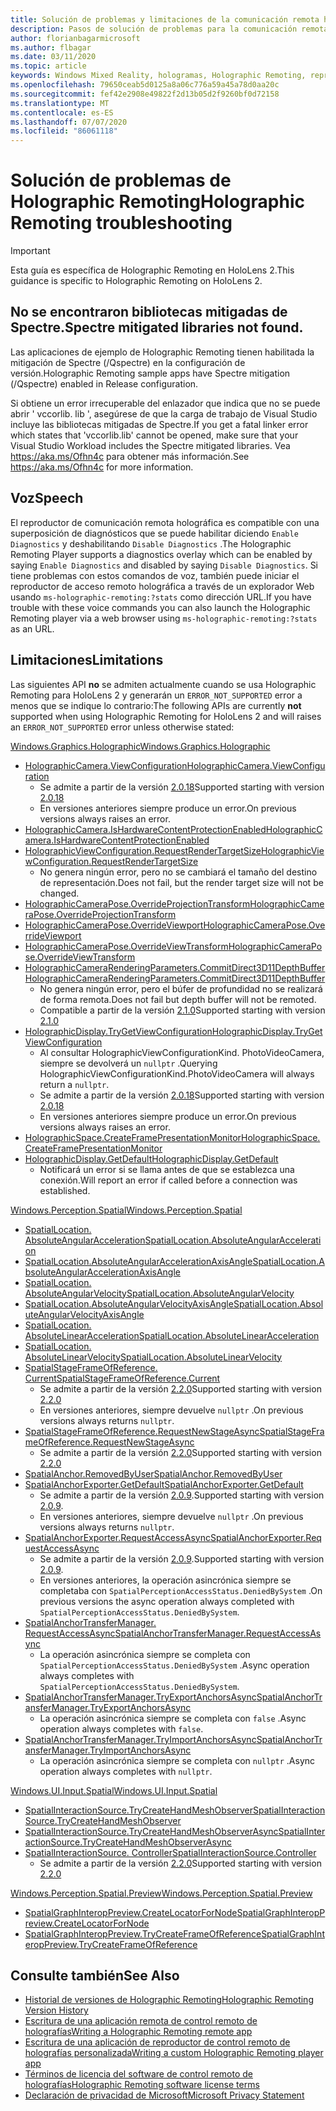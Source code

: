 ```yaml
---
title: Solución de problemas y limitaciones de la comunicación remota holográfica
description: Pasos de solución de problemas para la comunicación remota holográfica en HoloLens 2.
author: florianbagarmicrosoft
ms.author: flbagar
ms.date: 03/11/2020
ms.topic: article
keywords: Windows Mixed Reality, hologramas, Holographic Remoting, representación remota, representación en red, HoloLens, hologramas remotos, solución de problemas, ayuda
ms.openlocfilehash: 79650ceab5d0125a8a06c776a59a45a78d0aa20c
ms.sourcegitcommit: fef42e2908e49822f2d13b05d2f9260bf0d72158
ms.translationtype: MT
ms.contentlocale: es-ES
ms.lasthandoff: 07/07/2020
ms.locfileid: "86061118"
---
```

# <a name="holographic-remoting-troubleshooting"></a><span data-ttu-id="098ce-104">Solución de problemas de Holographic Remoting</span><span class="sxs-lookup"><span data-stu-id="098ce-104">Holographic Remoting troubleshooting</span></span>

> [!IMPORTANT]
> <span data-ttu-id="098ce-105">Esta guía es específica de Holographic Remoting en HoloLens 2.</span><span class="sxs-lookup"><span data-stu-id="098ce-105">This guidance is specific to Holographic Remoting on HoloLens 2.</span></span>

## <a name="spectre-mitigated-libraries-not-found"></a><span data-ttu-id="098ce-106">No se encontraron bibliotecas mitigadas de Spectre.</span><span class="sxs-lookup"><span data-stu-id="098ce-106">Spectre mitigated libraries not found.</span></span>

<span data-ttu-id="098ce-107">Las aplicaciones de ejemplo de Holographic Remoting tienen habilitada la mitigación de Spectre (/Qspectre) en la configuración de versión.</span><span class="sxs-lookup"><span data-stu-id="098ce-107">Holographic Remoting sample apps have Spectre mitigation (/Qspectre) enabled in Release configuration.</span></span>

<span data-ttu-id="098ce-108">Si obtiene un error irrecuperable del enlazador que indica que no se puede abrir ' vccorlib. lib ', asegúrese de que la carga de trabajo de Visual Studio incluye las bibliotecas mitigadas de Spectre.</span><span class="sxs-lookup"><span data-stu-id="098ce-108">If you get a fatal linker error which states that 'vccorlib.lib' cannot be opened, make sure that your Visual Studio Workload includes the Spectre mitigated libraries.</span></span> <span data-ttu-id="098ce-109">Vea https://aka.ms/Ofhn4c para obtener más información.</span><span class="sxs-lookup"><span data-stu-id="098ce-109">See https://aka.ms/Ofhn4c for more information.</span></span>

## <a name="speech"></a><span data-ttu-id="098ce-110">Voz</span><span class="sxs-lookup"><span data-stu-id="098ce-110">Speech</span></span>

<span data-ttu-id="098ce-111">El reproductor de comunicación remota holográfica es compatible con una superposición de diagnósticos que se puede habilitar diciendo ```Enable Diagnostics``` y deshabilitando ```Disable Diagnostics``` .</span><span class="sxs-lookup"><span data-stu-id="098ce-111">The Holographic Remoting Player supports a diagnostics overlay which can be enabled by saying ```Enable Diagnostics``` and disabled by saying ```Disable Diagnostics```.</span></span> <span data-ttu-id="098ce-112">Si tiene problemas con estos comandos de voz, también puede iniciar el reproductor de acceso remoto holográfica a través de un explorador Web usando ```ms-holographic-remoting:?stats``` como dirección URL.</span><span class="sxs-lookup"><span data-stu-id="098ce-112">If you have trouble with these voice commands you can also launch the Holographic Remoting player via a web browser using ```ms-holographic-remoting:?stats``` as an URL.</span></span>

## <a name="limitations"></a><span data-ttu-id="098ce-113">Limitaciones</span><span class="sxs-lookup"><span data-stu-id="098ce-113">Limitations</span></span>

<span data-ttu-id="098ce-114">Las siguientes API **no** se admiten actualmente cuando se usa Holographic Remoting para HoloLens 2 y generarán un ```ERROR_NOT_SUPPORTED``` error a menos que se indique lo contrario:</span><span class="sxs-lookup"><span data-stu-id="098ce-114">The following APIs are currently **not** supported when using Holographic Remoting for HoloLens 2 and will raises an ```ERROR_NOT_SUPPORTED``` error unless otherwise stated:</span></span>

[<span data-ttu-id="098ce-115">Windows.Graphics.Holographic</span><span class="sxs-lookup"><span data-stu-id="098ce-115">Windows.Graphics.Holographic</span></span>](https://docs.microsoft.com/uwp/api/windows.graphics.holographic)

* [<span data-ttu-id="098ce-116">HolographicCamera.ViewConfiguration</span><span class="sxs-lookup"><span data-stu-id="098ce-116">HolographicCamera.ViewConfiguration</span></span>](https://docs.microsoft.com/uwp/api/windows.graphics.holographic.holographiccamera.viewconfiguration)
  - <span data-ttu-id="098ce-117">Se admite a partir de la versión [2.0.18](holographic-remoting-version-history.md#v2.0.18)</span><span class="sxs-lookup"><span data-stu-id="098ce-117">Supported starting with version [2.0.18](holographic-remoting-version-history.md#v2.0.18)</span></span>
  - <span data-ttu-id="098ce-118">En versiones anteriores siempre produce un error.</span><span class="sxs-lookup"><span data-stu-id="098ce-118">On previous versions always raises an error.</span></span>
* [<span data-ttu-id="098ce-119">HolographicCamera.IsHardwareContentProtectionEnabled</span><span class="sxs-lookup"><span data-stu-id="098ce-119">HolographicCamera.IsHardwareContentProtectionEnabled</span></span>](https://docs.microsoft.com/uwp/api/windows.graphics.holographic.holographiccamera.ishardwarecontentprotectionenabled#Windows_Graphics_Holographic_HolographicCamera_IsHardwareContentProtectionEnabled)
* [<span data-ttu-id="098ce-120">HolographicViewConfiguration.RequestRenderTargetSize</span><span class="sxs-lookup"><span data-stu-id="098ce-120">HolographicViewConfiguration.RequestRenderTargetSize</span></span>](https://docs.microsoft.com/uwp/api/windows.graphics.holographic.holographicviewconfiguration.requestrendertargetsize#Windows_Graphics_Holographic_HolographicViewConfiguration_RequestRenderTargetSize_Windows_Foundation_Size_)
  - <span data-ttu-id="098ce-121">No genera ningún error, pero no se cambiará el tamaño del destino de representación.</span><span class="sxs-lookup"><span data-stu-id="098ce-121">Does not fail, but the render target size will not be changed.</span></span>
* [<span data-ttu-id="098ce-122">HolographicCameraPose.OverrideProjectionTransform</span><span class="sxs-lookup"><span data-stu-id="098ce-122">HolographicCameraPose.OverrideProjectionTransform</span></span>](https://docs.microsoft.com/uwp/api/windows.graphics.holographic.holographiccamerapose.overrideprojectiontransform)
* [<span data-ttu-id="098ce-123">HolographicCameraPose.OverrideViewport</span><span class="sxs-lookup"><span data-stu-id="098ce-123">HolographicCameraPose.OverrideViewport</span></span>](https://docs.microsoft.com/uwp/api/windows.graphics.holographic.holographiccamerapose.overrideviewport)
* [<span data-ttu-id="098ce-124">HolographicCameraPose.OverrideViewTransform</span><span class="sxs-lookup"><span data-stu-id="098ce-124">HolographicCameraPose.OverrideViewTransform</span></span>](https://docs.microsoft.com/uwp/api/windows.graphics.holographic.holographiccamerapose.overrideviewtransform)
* [<span data-ttu-id="098ce-125">HolographicCameraRenderingParameters.CommitDirect3D11DepthBuffer</span><span class="sxs-lookup"><span data-stu-id="098ce-125">HolographicCameraRenderingParameters.CommitDirect3D11DepthBuffer</span></span>](https://docs.microsoft.com/uwp/api/windows.graphics.holographic.holographiccamerarenderingparameters.commitdirect3d11depthbuffer#Windows_Graphics_Holographic_HolographicCameraRenderingParameters_CommitDirect3D11DepthBuffer_Windows_Graphics_DirectX_Direct3D11_IDirect3DSurface_)
  - <span data-ttu-id="098ce-126">No genera ningún error, pero el búfer de profundidad no se realizará de forma remota.</span><span class="sxs-lookup"><span data-stu-id="098ce-126">Does not fail but depth buffer will not be remoted.</span></span>
  - <span data-ttu-id="098ce-127">Compatible a partir de la versión [2.1.0](holographic-remoting-version-history.md#v2.1.0)</span><span class="sxs-lookup"><span data-stu-id="098ce-127">Supported starting with version [2.1.0](holographic-remoting-version-history.md#v2.1.0)</span></span>
* [<span data-ttu-id="098ce-128">HolographicDisplay.TryGetViewConfiguration</span><span class="sxs-lookup"><span data-stu-id="098ce-128">HolographicDisplay.TryGetViewConfiguration</span></span>](https://docs.microsoft.com/uwp/api/windows.graphics.holographic.holographicdisplay.trygetviewconfiguration)
  - <span data-ttu-id="098ce-129">Al consultar HolographicViewConfigurationKind. PhotoVideoCamera, siempre se devolverá un ```nullptr``` .</span><span class="sxs-lookup"><span data-stu-id="098ce-129">Querying HolographicViewConfigurationKind.PhotoVideoCamera will always return a ```nullptr```.</span></span>
  - <span data-ttu-id="098ce-130">Se admite a partir de la versión [2.0.18](holographic-remoting-version-history.md#v2.0.18)</span><span class="sxs-lookup"><span data-stu-id="098ce-130">Supported starting with version [2.0.18](holographic-remoting-version-history.md#v2.0.18)</span></span>
  - <span data-ttu-id="098ce-131">En versiones anteriores siempre produce un error.</span><span class="sxs-lookup"><span data-stu-id="098ce-131">On previous versions always raises an error.</span></span>
* [<span data-ttu-id="098ce-132">HolographicSpace.CreateFramePresentationMonitor</span><span class="sxs-lookup"><span data-stu-id="098ce-132">HolographicSpace.CreateFramePresentationMonitor</span></span>](https://docs.microsoft.com/uwp/api/windows.graphics.holographic.holographicspace.createframepresentationmonitor)
* [<span data-ttu-id="098ce-133">HolographicDisplay.GetDefault</span><span class="sxs-lookup"><span data-stu-id="098ce-133">HolographicDisplay.GetDefault</span></span>](https://docs.microsoft.com/uwp/api/windows.graphics.holographic.holographicdisplay.getdefault#Windows_Graphics_Holographic_HolographicDisplay_GetDefault)
  - <span data-ttu-id="098ce-134">Notificará un error si se llama antes de que se establezca una conexión.</span><span class="sxs-lookup"><span data-stu-id="098ce-134">Will report an error if called before a connection was established.</span></span>


[<span data-ttu-id="098ce-135">Windows.Perception.Spatial</span><span class="sxs-lookup"><span data-stu-id="098ce-135">Windows.Perception.Spatial</span></span>](https://docs.microsoft.com/uwp/api/windows.perception.spatial)

* [<span data-ttu-id="098ce-136">SpatialLocation. AbsoluteAngularAcceleration</span><span class="sxs-lookup"><span data-stu-id="098ce-136">SpatialLocation.AbsoluteAngularAcceleration</span></span>](https://docs.microsoft.com/uwp/api/windows.perception.spatial.spatiallocation.absoluteangularacceleration)
* [<span data-ttu-id="098ce-137">SpatialLocation.AbsoluteAngularAccelerationAxisAngle</span><span class="sxs-lookup"><span data-stu-id="098ce-137">SpatialLocation.AbsoluteAngularAccelerationAxisAngle</span></span>](https://docs.microsoft.com/uwp/api/windows.perception.spatial.spatiallocation.absoluteangularaccelerationaxisangle)
* [<span data-ttu-id="098ce-138">SpatialLocation. AbsoluteAngularVelocity</span><span class="sxs-lookup"><span data-stu-id="098ce-138">SpatialLocation.AbsoluteAngularVelocity</span></span>](https://docs.microsoft.com/uwp/api/windows.perception.spatial.spatiallocation.absoluteangularvelocity)
* [<span data-ttu-id="098ce-139">SpatialLocation.AbsoluteAngularVelocityAxisAngle</span><span class="sxs-lookup"><span data-stu-id="098ce-139">SpatialLocation.AbsoluteAngularVelocityAxisAngle</span></span>](https://docs.microsoft.com/uwp/api/windows.perception.spatial.spatiallocation.absoluteangularvelocityaxisangle)
* [<span data-ttu-id="098ce-140">SpatialLocation. AbsoluteLinearAcceleration</span><span class="sxs-lookup"><span data-stu-id="098ce-140">SpatialLocation.AbsoluteLinearAcceleration</span></span>](https://docs.microsoft.com/uwp/api/windows.perception.spatial.spatiallocation.absolutelinearacceleration)
* [<span data-ttu-id="098ce-141">SpatialLocation. AbsoluteLinearVelocity</span><span class="sxs-lookup"><span data-stu-id="098ce-141">SpatialLocation.AbsoluteLinearVelocity</span></span>](https://docs.microsoft.com/uwp/api/windows.perception.spatial.spatiallocation.absolutelinearvelocity)
* [<span data-ttu-id="098ce-142">SpatialStageFrameOfReference. Current</span><span class="sxs-lookup"><span data-stu-id="098ce-142">SpatialStageFrameOfReference.Current</span></span>](https://docs.microsoft.com/uwp/api/windows.perception.spatial.spatialstageframeofreference.current)
  - <span data-ttu-id="098ce-143">Se admite a partir de la versión [2.2.0](holographic-remoting-version-history.md#v2.2.0)</span><span class="sxs-lookup"><span data-stu-id="098ce-143">Supported starting with version [2.2.0](holographic-remoting-version-history.md#v2.2.0)</span></span>
  - <span data-ttu-id="098ce-144">En versiones anteriores, siempre devuelve ```nullptr``` .</span><span class="sxs-lookup"><span data-stu-id="098ce-144">On previous versions always returns ```nullptr```.</span></span>
* [<span data-ttu-id="098ce-145">SpatialStageFrameOfReference.RequestNewStageAsync</span><span class="sxs-lookup"><span data-stu-id="098ce-145">SpatialStageFrameOfReference.RequestNewStageAsync</span></span>](https://docs.microsoft.com/uwp/api/windows.perception.spatial.spatialstageframeofreference.requestnewstageasync)
  - <span data-ttu-id="098ce-146">Se admite a partir de la versión [2.2.0](holographic-remoting-version-history.md#v2.2.0)</span><span class="sxs-lookup"><span data-stu-id="098ce-146">Supported starting with version [2.2.0](holographic-remoting-version-history.md#v2.2.0)</span></span>
* [<span data-ttu-id="098ce-147">SpatialAnchor.RemovedByUser</span><span class="sxs-lookup"><span data-stu-id="098ce-147">SpatialAnchor.RemovedByUser</span></span>](https://docs.microsoft.com/uwp/api/windows.perception.spatial.spatialanchor.removedbyuser)
* [<span data-ttu-id="098ce-148">SpatialAnchorExporter.GetDefault</span><span class="sxs-lookup"><span data-stu-id="098ce-148">SpatialAnchorExporter.GetDefault</span></span>](https://docs.microsoft.com/uwp/api/windows.perception.spatial.spatialanchorexporter.getdefault
)
  - <span data-ttu-id="098ce-149">Se admite a partir de la versión [2.0.9](holographic-remoting-version-history.md#v2.0.9).</span><span class="sxs-lookup"><span data-stu-id="098ce-149">Supported starting with version [2.0.9](holographic-remoting-version-history.md#v2.0.9).</span></span> 
  - <span data-ttu-id="098ce-150">En versiones anteriores, siempre devuelve ```nullptr``` .</span><span class="sxs-lookup"><span data-stu-id="098ce-150">On previous versions always returns ```nullptr```.</span></span> 
* [<span data-ttu-id="098ce-151">SpatialAnchorExporter.RequestAccessAsync</span><span class="sxs-lookup"><span data-stu-id="098ce-151">SpatialAnchorExporter.RequestAccessAsync</span></span>](https://docs.microsoft.com/uwp/api/windows.perception.spatial.spatialanchorexporter.requestaccessasync
)
  - <span data-ttu-id="098ce-152">Se admite a partir de la versión [2.0.9](holographic-remoting-version-history.md#v2.0.9).</span><span class="sxs-lookup"><span data-stu-id="098ce-152">Supported starting with version [2.0.9](holographic-remoting-version-history.md#v2.0.9).</span></span> 
  - <span data-ttu-id="098ce-153">En versiones anteriores, la operación asincrónica siempre se completaba con ```SpatialPerceptionAccessStatus.DeniedBySystem``` .</span><span class="sxs-lookup"><span data-stu-id="098ce-153">On previous versions the async operation always completed with ```SpatialPerceptionAccessStatus.DeniedBySystem```.</span></span>
* [<span data-ttu-id="098ce-154">SpatialAnchorTransferManager. RequestAccessAsync</span><span class="sxs-lookup"><span data-stu-id="098ce-154">SpatialAnchorTransferManager.RequestAccessAsync</span></span>](https://docs.microsoft.com/uwp/api/windows.perception.spatial.spatialanchortransfermanager.requestaccessasync#Windows_Perception_Spatial_SpatialAnchorTransferManager_RequestAccessAsync)
  - <span data-ttu-id="098ce-155">La operación asincrónica siempre se completa con ```SpatialPerceptionAccessStatus.DeniedBySystem``` .</span><span class="sxs-lookup"><span data-stu-id="098ce-155">Async operation always completes with ```SpatialPerceptionAccessStatus.DeniedBySystem```.</span></span>
* [<span data-ttu-id="098ce-156">SpatialAnchorTransferManager.TryExportAnchorsAsync</span><span class="sxs-lookup"><span data-stu-id="098ce-156">SpatialAnchorTransferManager.TryExportAnchorsAsync</span></span>](https://docs.microsoft.com/uwp/api/windows.perception.spatial.spatialanchortransfermanager.tryexportanchorsasync#Windows_Perception_Spatial_SpatialAnchorTransferManager_TryExportAnchorsAsync_Windows_Foundation_Collections_IIterable_Windows_Foundation_Collections_IKeyValuePair_System_String_Windows_Perception_Spatial_SpatialAnchor___Windows_Storage_Streams_IOutputStream_)
  - <span data-ttu-id="098ce-157">La operación asincrónica siempre se completa con ```false``` .</span><span class="sxs-lookup"><span data-stu-id="098ce-157">Async operation always completes with ```false```.</span></span>
* [<span data-ttu-id="098ce-158">SpatialAnchorTransferManager.TryImportAnchorsAsync</span><span class="sxs-lookup"><span data-stu-id="098ce-158">SpatialAnchorTransferManager.TryImportAnchorsAsync</span></span>](https://docs.microsoft.com/uwp/api/windows.perception.spatial.spatialanchortransfermanager.tryimportanchorsasync
)
  - <span data-ttu-id="098ce-159">La operación asincrónica siempre se completa con ```nullptr``` .</span><span class="sxs-lookup"><span data-stu-id="098ce-159">Async operation always completes with ```nullptr```.</span></span>

[<span data-ttu-id="098ce-160">Windows.UI.Input.Spatial</span><span class="sxs-lookup"><span data-stu-id="098ce-160">Windows.UI.Input.Spatial</span></span>](https://docs.microsoft.com/uwp/api/windows.ui.input.spatial)

* [<span data-ttu-id="098ce-161">SpatialInteractionSource.TryCreateHandMeshObserver</span><span class="sxs-lookup"><span data-stu-id="098ce-161">SpatialInteractionSource.TryCreateHandMeshObserver</span></span>](https://docs.microsoft.com/uwp/api/windows.ui.input.spatial.spatialinteractionsource.trycreatehandmeshobserver#Windows_UI_Input_Spatial_SpatialInteractionSource_TryCreateHandMeshObserver)
* [<span data-ttu-id="098ce-162">SpatialInteractionSource.TryCreateHandMeshObserverAsync</span><span class="sxs-lookup"><span data-stu-id="098ce-162">SpatialInteractionSource.TryCreateHandMeshObserverAsync</span></span>](https://docs.microsoft.com/uwp/api/windows.ui.input.spatial.spatialinteractionsource.trycreatehandmeshobserverasync)
* [<span data-ttu-id="098ce-163">SpatialInteractionSource. Controller</span><span class="sxs-lookup"><span data-stu-id="098ce-163">SpatialInteractionSource.Controller</span></span>](https://docs.microsoft.com/uwp/api/windows.ui.input.spatial.spatialinteractionsource.controller#Windows_UI_Input_Spatial_SpatialInteractionSource_Controller)
  - <span data-ttu-id="098ce-164">Se admite a partir de la versión [2.2.0](holographic-remoting-version-history.md#v2.2.0)</span><span class="sxs-lookup"><span data-stu-id="098ce-164">Supported starting with version [2.2.0](holographic-remoting-version-history.md#v2.2.0)</span></span>

[<span data-ttu-id="098ce-165">Windows.Perception.Spatial.Preview</span><span class="sxs-lookup"><span data-stu-id="098ce-165">Windows.Perception.Spatial.Preview</span></span>](https://docs.microsoft.com/uwp/api/windows.perception.spatial.preview)

* [<span data-ttu-id="098ce-166">SpatialGraphInteropPreview.CreateLocatorForNode</span><span class="sxs-lookup"><span data-stu-id="098ce-166">SpatialGraphInteropPreview.CreateLocatorForNode</span></span>](https://docs.microsoft.com/uwp/api/windows.perception.spatial.preview.spatialgraphinteroppreview.createlocatorfornode)
* [<span data-ttu-id="098ce-167">SpatialGraphInteropPreview.TryCreateFrameOfReference</span><span class="sxs-lookup"><span data-stu-id="098ce-167">SpatialGraphInteropPreview.TryCreateFrameOfReference</span></span>](https://docs.microsoft.com/uwp/api/windows.perception.spatial.preview.spatialgraphinteroppreview.trycreateframeofreference)

## <a name="see-also"></a><span data-ttu-id="098ce-168">Consulte también</span><span class="sxs-lookup"><span data-stu-id="098ce-168">See Also</span></span>
* [<span data-ttu-id="098ce-169">Historial de versiones de Holographic Remoting</span><span class="sxs-lookup"><span data-stu-id="098ce-169">Holographic Remoting Version History</span></span>](holographic-remoting-version-history.md)
* [<span data-ttu-id="098ce-170">Escritura de una aplicación remota de control remoto de holografías</span><span class="sxs-lookup"><span data-stu-id="098ce-170">Writing a Holographic Remoting remote app</span></span>](holographic-remoting-create-host.md)
* [<span data-ttu-id="098ce-171">Escritura de una aplicación de reproductor de control remoto de holografías personalizada</span><span class="sxs-lookup"><span data-stu-id="098ce-171">Writing a custom Holographic Remoting player app</span></span>](holographic-remoting-create-player.md)
* [<span data-ttu-id="098ce-172">Términos de licencia del software de control remoto de holografías</span><span class="sxs-lookup"><span data-stu-id="098ce-172">Holographic Remoting software license terms</span></span>](https://docs.microsoft.com/legal/mixed-reality/microsoft-holographic-remoting-software-license-terms)
* [<span data-ttu-id="098ce-173">Declaración de privacidad de Microsoft</span><span class="sxs-lookup"><span data-stu-id="098ce-173">Microsoft Privacy Statement</span></span>](https://go.microsoft.com/fwlink/?LinkId=521839)
